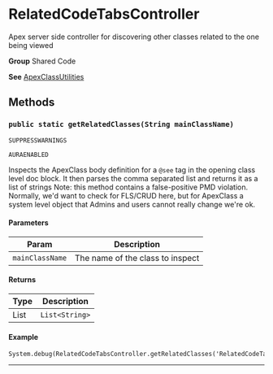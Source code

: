 # RelatedCodeTabsController

Apex server side controller for discovering other classes
related to the one being viewed


**Group** Shared Code


**See** [ApexClassUtilities](https://github.com/trailheadapps/apex-recipes/wiki/ApexClassUtilities)

## Methods
### `public static getRelatedClasses(String mainClassName)`

`SUPPRESSWARNINGS`

`AURAENABLED`

Inspects the ApexClass body definition for a `@see` tag in the opening class level doc block. It then parses the comma separated list and returns it as a list of strings Note: this method contains a false-positive PMD violation. Normally, we'd want to check for FLS/CRUD here, but for ApexClass a system level object that Admins and users cannot really change we're ok.

#### Parameters

|Param|Description|
|---|---|
|`mainClassName`|The name of the class to inspect|

#### Returns

|Type|Description|
|---|---|
|List<String>|`List<String>`|

#### Example
```apex
System.debug(RelatedCodeTabsController.getRelatedClasses('RelatedCodeTabsController'));
```


---
